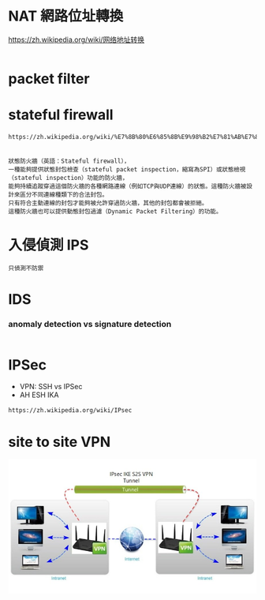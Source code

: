 # NAT 網路位址轉換

https://zh.wikipedia.org/wiki/网络地址转换
```

```

# packet filter

# stateful firewall
```
https://zh.wikipedia.org/wiki/%E7%8B%80%E6%85%8B%E9%98%B2%E7%81%AB%E7%89%86


狀態防火牆（英語：Stateful firewall），
一種能夠提供狀態封包檢查（stateful packet inspection，縮寫為SPI）或狀態檢視（stateful inspection）功能的防火牆，
能夠持續追蹤穿過這個防火牆的各種網路連線（例如TCP與UDP連線）的狀態。這種防火牆被設計來區分不同連線種類下的合法封包。
只有符合主動連線的封包才能夠被允許穿過防火牆，其他的封包都會被拒絕。
這種防火牆也可以提供動態封包過濾（Dynamic Packet Filtering）的功能。
```

# 入侵偵測 IPS
```
只偵測不防禦
```

# IDS
### anomaly detection vs signature detection
```

```

# IPSec 
- VPN: SSH vs IPSec
- AH ESH IKA
```
https://zh.wikipedia.org/wiki/IPsec
```

# site to site VPN
![](image/site2siteVPN.jpg)
```

```


